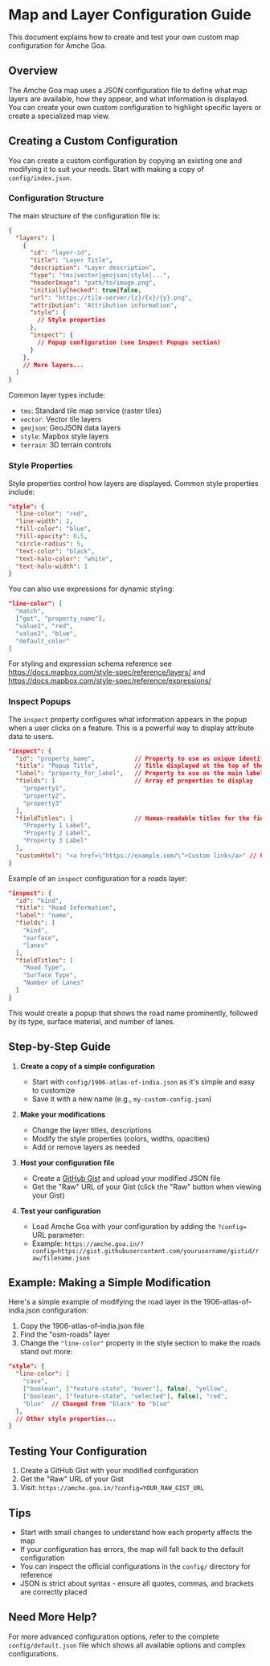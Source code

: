 # Map and Layer Configuration Guide

This document explains how to create and test your own custom map configuration for Amche Goa.

## Overview

The Amche Goa map uses a JSON configuration file to define what map layers are available, how they appear, and what information is displayed. You can create your own custom configuration to highlight specific layers or create a specialized map view.

## Creating a Custom Configuration

You can create a custom configuration by copying an existing one and modifying it to suit your needs. Start with making a copy of `config/index.json`.

### Configuration Structure

The main structure of the configuration file is:

```json
{
  "layers": [
    {
      "id": "layer-id",
      "title": "Layer Title",
      "description": "Layer description",
      "type": "tms|vector|geojson|style|...",
      "headerImage": "path/to/image.png",
      "initiallyChecked": true|false,
      "url": "https://tile-server/{z}/{x}/{y}.png",
      "attribution": "Attribution information",
      "style": {
        // Style properties
      },
      "inspect": {
        // Popup configuration (see Inspect Popups section)
      }
    },
    // More layers...
  ]
}
```

Common layer types include:
- `tms`: Standard tile map service (raster tiles)
- `vector`: Vector tile layers
- `geojson`: GeoJSON data layers
- `style`: Mapbox style layers
- `terrain`: 3D terrain controls

### Style Properties

Style properties control how layers are displayed. Common style properties include:

```json
"style": {
  "line-color": "red",
  "line-width": 2,
  "fill-color": "blue",
  "fill-opacity": 0.5,
  "circle-radius": 5,
  "text-color": "black",
  "text-halo-color": "white",
  "text-halo-width": 1
}
```

You can also use expressions for dynamic styling:

```json
"line-color": [
  "match",
  ["get", "property_name"],
  "value1", "red",
  "value2", "blue",
  "default_color"
]
```

For styling and expression schema reference see https://docs.mapbox.com/style-spec/reference/layers/ and https://docs.mapbox.com/style-spec/reference/expressions/

### Inspect Popups

The `inspect` property configures what information appears in the popup when a user clicks on a feature. This is a powerful way to display attribute data to users.

```json
"inspect": {
  "id": "property_name",           // Property to use as unique identifier
  "title": "Popup Title",          // Title displayed at the top of the popup
  "label": "property_for_label",   // Property to use as the main label
  "fields": [                      // Array of properties to display
    "property1",
    "property2",
    "property3"
  ],
  "fieldTitles": [                 // Human-readable titles for the fields
    "Property 1 Label",
    "Property 2 Label",
    "Property 3 Label"
  ],
  "customHtml": "<a href=\"https://example.com/\">Custom link</a>" // Optional custom HTML
}
```

Example of an `inspect` configuration for a roads layer:

```json
"inspect": {
  "id": "kind",
  "title": "Road Information",
  "label": "name",
  "fields": [
    "kind",
    "surface",
    "lanes"
  ],
  "fieldTitles": [
    "Road Type",
    "Surface Type",
    "Number of Lanes"
  ]
}
```

This would create a popup that shows the road name prominently, followed by its type, surface material, and number of lanes.

## Step-by-Step Guide

1. **Create a copy of a simple configuration**
   - Start with `config/1906-atlas-of-india.json` as it's simple and easy to customize
   - Save it with a new name (e.g., `my-custom-config.json`)

2. **Make your modifications**
   - Change the layer titles, descriptions
   - Modify the style properties (colors, widths, opacities)
   - Add or remove layers as needed

3. **Host your configuration file**
   - Create a [GitHub Gist](https://gist.github.com/) and upload your modified JSON file
   - Get the "Raw" URL of your Gist (click the "Raw" button when viewing your Gist)

4. **Test your configuration**
   - Load Amche Goa with your configuration by adding the `?config=` URL parameter:
   - Example: `https://amche.goa.in/?config=https://gist.githubusercontent.com/yourusername/gistid/raw/filename.json`

## Example: Making a Simple Modification

Here's a simple example of modifying the road layer in the 1906-atlas-of-india.json configuration:

1. Copy the 1906-atlas-of-india.json file
2. Find the "osm-roads" layer
3. Change the `"line-color"` property in the style section to make the roads stand out more:

```json
"style": {
  "line-color": [
    "case",
    ["boolean", ["feature-state", "hover"], false], "yellow",
    ["boolean", ["feature-state", "selected"], false], "red",
    "blue"  // Changed from "black" to "blue"
  ],
  // Other style properties...
}
```

## Testing Your Configuration

1. Create a GitHub Gist with your modified configuration
2. Get the "Raw" URL of your Gist
3. Visit: `https://amche.goa.in/?config=YOUR_RAW_GIST_URL`

## Tips

- Start with small changes to understand how each property affects the map
- If your configuration has errors, the map will fall back to the default configuration
- You can inspect the official configurations in the `config/` directory for reference
- JSON is strict about syntax - ensure all quotes, commas, and brackets are correctly placed

## Need More Help?

For more advanced configuration options, refer to the complete `config/default.json` file which shows all available options and complex configurations. 